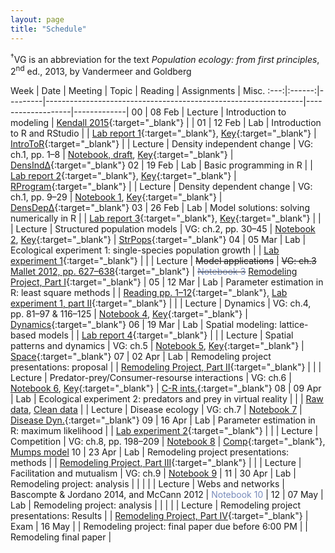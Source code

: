 ```yaml
---
layout: page
title: "Schedule"
---
```


<style>
.content {
  padding-top:    4rem;
  padding-bottom: 4rem;
}

@media (min-width: 48em) {
  .content {
    max-width: 50rem;
    margin-left: 16rem;
    margin-right: 2rem;
  }
}

@media (min-width: 64em) {
  .content {
    margin-left: 18rem;
    margin-right: 4rem;
  }
}
</style>

<sup>&#8224;</sup>VG is an abbreviation for the text *Population ecology: from first principles*, 2<sup>nd</sup> ed., 2013, by Vandermeer and Goldberg

Week |  Date  | Meeting |     Topic                                                      | Reading           | Assignments | Misc.
:---:|:------:|---------|----------------------------------------------------------------|-------------------|-------------|
00   | 08 Feb | Lecture | Introduction to modeling                                       | [Kendall 2015](http://onlinelibrary.wiley.com/doi/10.1890/14-2080.1/abstract){:target="_blank"}  | |
01   | 12 Feb |   Lab   | Introduction to R and RStudio                                  |                     | [Lab report 1](../Assignments/LabReports/LabReport_1.nb.html){:target="_blank"}, [Key](../Assignments/LabReports/LabReport_1_key.html){:target="_blank"} | [IntroToR](../Presentations/Lab1_IntroToR.html){:target="_blank"}
     |        | Lecture | Density independent change                                     | VG: ch.1, pp. 1–8   | [Notebook, draft](../Assignments/LectureNotebooks/Ch1_draft_Notebook), [Key](../Assignments/LectureNotebooks/Ch1Draft_Notebook_key.html){:target="_blank"} | [DensInd&Delta;](../Presentations/Lec02_03_DensIndGrowth.html){:target="_blank"}
02   | 19 Feb |   Lab   | Basic programming in R                                         |                     | [Lab report 2](../Assignments/LabReports/LabReport_2.nb.html){:target="_blank"}, [Key](../Assignments/LabReports/LabReport_2_key.html){:target="_blank"} | [RProgram](../Presentations/Lab02_ProgrammingR.html){:target="_blank"}
     |        | Lecture | Density dependent change                                       | VG: ch.1, pp. 9–29  | [Notebook 1](../Assignments/LectureNotebooks/Ch1_Notebook), [Key](../Assignments/LectureNotebooks/Ch1_Notebook_key.html){:target="_blank"}  | [DensDep&Delta;](../Presentations/Lec04_05_DensDep.html){:target="_blank"}
03   | 26 Feb |   Lab   | Model solutions: solving numerically in R                      |                     | [Lab report 3](../Assignments/LabReports/LabReport_3.html){:target="_blank"}, [Key](../Assignments/LabReports/LabReport_3_key.html){:target="_blank"} |
     |        | Lecture | Structured population models                                   | VG: ch.2, pp. 30–45 | [Notebook 2](../Assignments/LectureNotebooks/Ch2_Notebook), [Key](../Assignments/LectureNotebooks/Ch2_Notebook_key.html){:target="_blank"}   | [StrPops](../Presentations/Lec06_07_StrPops.html){:target="_blank"}
04   | 05 Mar |   Lab   | Ecological experiment 1: single-species population growth      |                     | [Lab experiment 1](../Assignments/LabExperiments/LabExperiment1.html){:target="_blank"} |
     |        | Lecture | ~~Model applications~~                                         | ~~VG: ch.3~~ [Mallet 2012, pp. 627–638](https://mallet.oeb.harvard.edu/files/malletlab/files/mallet_the_struggle_2012.pdf){:target="_blank"} | ~~<span style="color:#788bbb">Notebook 3</span>~~ [Remodeling Project, Part I](../Assignments/RemodelingProject/RemodelingPrject_LitSearch.html){:target="_blank"} |
05   | 12 Mar |   Lab   | Parameter estimation in R: least square methods                |                     | [Reading pp. 1–12](../Misc/Bonsall_and_Hassell_2005.pdf){:target="_blank"}, [Lab experiment 1, part II](../Assignments/LabExperiments/LabExperiment1Part2.html){:target="_blank"} |
     |        | Lecture | Dynamics                                                       | VG: ch.4, pp. 81–97 & 116–125 | [Notebook 4](../Assignments/LectureNotebooks/Ch4_Notebook), [Key](../Assignments/LectureNotebooks/Ch4_Notebook_key.html){:target="_blank"} | [Dynamics](../Presentations/Lec10_11_Dynamics.html){:target="_blank"}
06   | 19 Mar |   Lab   | Spatial modeling: lattice-based models                         |                     | [Lab report 4](../Assignments/LabReports/LabReport_4.html){:target="_blank"} |
     |        | Lecture | Spatial patterns and dynamics                                  | VG: ch.5            | [Notebook 5](../Assignments/LectureNotebooks/Ch5_Notebook), [Key](../Assignments/LectureNotebooks/Ch5_Notebook_key.html){:target="_blank"} | [Space](../Presentations/Lec12_13_Space.html){:target="_blank"}
07   | 02 Apr |   Lab   | Remodeling project presentations: proposal                     |                     | [Remodeling Project, Part II](../Assignments/RemodelingProject/RemodelingPrject_ProposalPres.html){:target="_blank"} |
     |        | Lecture | Predator-prey/Consumer-resourse interactions                   | VG: ch.6            | [Notebook 6](../Assignments/LectureNotebooks/Ch6_Notebook), [Key](../Assignments/LectureNotebooks/Ch6_Notebook_key.html){:target="_blank"} | [C-R ints.](../Presentations/Lec14_15_PredatorPrey.html){:target="_blank"}
08   | 09 Apr |   Lab   | Ecological experiment 2: predators and prey in virtual reality |                     | | [Raw data](../Assignments/LabExperiments/Experiment2/Pigmemberment_Raw.zip), [Clean data](../Assignments/LabExperiments/Experiment2/Pigmemberment_Clean.zip)
     |        | Lecture | Disease ecology		           	                             | VG: ch.7            | [Notebook 7](../Assignments/LectureNotebooks/Ch7_Notebook) | [Disease Dyn.](../Presentations/Lec16_17_Disease.html){:target="_blank"}
09   | 16 Apr |   Lab   | Parameter estimation in R: maximum likelihood                  |                     |  [Lab experiment 2](../Assignments/LabExperiments/Experiment2/LabExperiment2.html){:target="_blank"} |
     |        | Lecture | Competition  				                                     | VG: ch.8, pp. 198–209 | [Notebook 8](../Assignments/LectureNotebooks/Ch8_Notebook) | [Comp](../Presentations/Lec18_19_Competition){:target="_blank"}, [Mumps model](https://www.ncbi.nlm.nih.gov/pmc/articles/PMC5800133/pdf/ijerph-15-00033.pdf)
10   | 23 Apr |   Lab   | Remodeling project presentations: methods                      |                     | [Remodeling Project, Part III](../Assignments/RemodelingProject/RemodelingProject_Methods.html){:target="_blank"} |
     |        | Lecture | Facilitation and mutualism                                     | VG: ch.9            | [Notebook 9](../Assignments/LectureNotebooks/Ch9_Notebook) |
11   | 30 Apr |   Lab   | Remodeling project: analysis                                   |                     | |
     |        | Lecture | Webs and networks                        		                 | Bascompte & Jordano 2014, and McCann 2012              | <span style="color:#788bbb">Notebook 10</span> |
12   | 07 May |   Lab   | Remodeling project: analysis                                   |                     | |
     |        | Lecture | Remodeling project presentations: Results                      |                     | [Remodeling Project, Part IV](../Assignments/RemodelingProject/RemodelingProject_Results.html){:target="_blank"} |
Exam | 16 May |         | Remodeling project: final paper due before 6:00 PM             |                     | Remodeling final paper |
